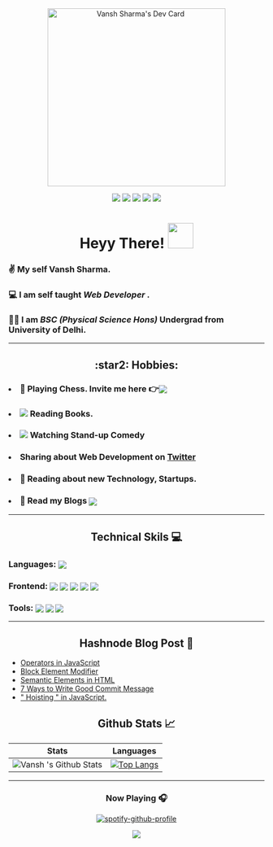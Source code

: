 <!--Gif-->

<div align="center">
<a href="https://app.daily.dev/Vansh_sharma"><img src="https://api.daily.dev/devcards/279d4ebc82c341388624e9a2aef4fbd1.png?r=kce"  width="350" alt="Vansh Sharma's Dev Card"/></a></div>



<!-- Contact -->

<div align="center">

[![](https://img.shields.io/badge/Twitter-1DA1F2?style=for-the-badge&logo=twitter&logoColor=white)](https://twitter.com/Vanshsh2701) 
[![](https://img.shields.io/badge/LinkedIn-0077B5?style=for-the-badge&logo=linkedin&logoColor=white)](https://www.linkedin.com/in/vanshsharma27/) 
[![](https://img.shields.io/badge/Gmail-D14836?style=for-the-badge&logo=gmail&logoColor=white)](mailto:vanshsharma9354@gmail.com)
[![](https://img.shields.io/badge/Codepen-f7f7f7?style=for-the-badge&logo=codepen&logoColor=black)](https://codepen.io/vanshsh)
[![](https://img.shields.io/badge/dev.to-pink?style=for-the-badge&logo=dev.to&logoColor=white)](https://dev.to/vanshsh)

</div>


<!--Intro-->
<div align="center"><h1> Heyy There! <img src="https://media.tenor.com/images/f580b40a349dcb2d7cb93573e2329061/tenor.gif" width="50"/>
</h1></div>

### ✌️ My self **Vansh Sharma**. ##

### 💻 I am self taught **_Web Developer_** . ##

### 👨‍🎓 I am **_BSC (Physical Science Hons)_** Undergrad from University of Delhi.

<!-- ### 📌  As a Web developer I love building Projects and learning new tech skills. ## -->


***

<!-- Hobbies -->

<div align="center"><h2> :star2: Hobbies: </h2></div> 

### <li>:horse: Playing Chess. Invite me here :point_right:<a href="https://www.chess.com/member/vanshsh2701" target="_blank" /><img align="center" src="https://img.icons8.com/clouds/50/000000/rook.png"/></a></li>

### <li><img src="https://img.icons8.com/plasticine/30/000000/books.png"/> Reading Books.</li>

### <li><img src="https://img.icons8.com/offices/30/000000/theatre-mask.png"/> Watching Stand-up Comedy</li>

### <li> Sharing about Web Development on [Twitter](https://twitter.com/Vanshsh2701)</li>

### <li> :newspaper:   Reading about new Technology, Startups.</li>

### <li>:pencil: Read my Blogs <a href="https://vanshsharma.hashnode.dev/">  <img  align="center" src="https://img.icons8.com/ios-filled/30/4a90e2/book-and-pencil.png"/></a> </li>

****

<!--Technical skills-->
<div align="center"><h2> Technical Skils 💻 </h2> </div>

### Languages: <img align="center" src="https://img.icons8.com/color/30/4a90e2/javascript--v1.png"/>


### Frontend: <img align="center"  src="https://img.icons8.com/color/30/000000/html-5--v1.png"/> <img align="center" src="https://img.icons8.com/color/30/000000/css3.png"/> <img align="center" src="https://img.icons8.com/color/30/4a90e2/javascript--v1.png"/> <img align="center" src="https://img.icons8.com/officel/30/000000/react.png"/> <img align="center" src="https://img.icons8.com/color/30/000000/sass.png"/>


### Tools: <img align="center" src="https://img.icons8.com/color/30/4a90e2/git.png"/> <img align="center" src="https://img.icons8.com/fluency/30/000000/github.png"/> <img align="center" src="https://img.icons8.com/fluency/30/000000/visual-studio-code-2019.png"/>

***


## <div align ="center"> Hashnode Blog Post :pencil: </div>
<!-- HASHNODE:START -->
- [Operators in JavaScript](https://vanshsharma.hashnode.dev/operators-in-javascript)
- [Block Element Modifier](https://vanshsharma.hashnode.dev/block-element-modifier)
- [Semantic Elements in HTML](https://vanshsharma.hashnode.dev/semantic-elements-in-html)
- [7 Ways to Write Good Commit Message](https://vanshsharma.hashnode.dev/7-ways-to-write-good-commit-message)
- [" Hoisting " in JavaScript.](https://vanshsharma.hashnode.dev/hoisting-in-javascript)
<!-- HASHNODE:END -->



<!--Github Stats-->
 <div align="center"><h2>Github Stats 📈 </h2>

Stats | Languages
------| ----------
![Vansh 's Github Stats](https://github-readme-stats.vercel.app/api?username=VanshSh&show_icons=true&theme=radical) |  [![Top Langs](https://github-readme-stats.vercel.app/api/top-langs/?username=VanshSh)](https://github.com/anuraghazra/github-readme-stats)

---

### Now Playing 🎧

[![spotify-github-profile](https://spotify-github-profile.vercel.app/api/view?uid=31mwijo66vdfifxyddp3zvwtyxki&cover_image=true&theme=novatorem&bar_color=ffffff&bar_color_cover=false)](https://www.spotify.com/in-en/account/overview/?utm_source=spotify&utm_medium=menu&utm_campaign=your_account)
<br/>
 
<p align='center'><img src='https://visitor-badge.laobi.icu/badge?page_id=VanshSh'></p>
